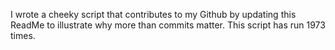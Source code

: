 I wrote a cheeky script that contributes to my Github by updating this ReadMe to illustrate why more than commits matter. This script has run 1973 times.